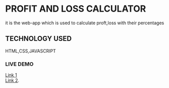 # PROFIT AND LOSS CALCULATOR

it is the web-app which is used to calculate proft,loss with their percentages

## TECHNOLOGY USED

HTML,CSS,JAVASCRIPT

### LIVE DEMO

[Link 1](https://ganpat-profitorloss.netlify.app)\
[Link 2](https://ganpathada.github.io/neogcamp-PROFIT_OR_LOSS-minorproject/).
